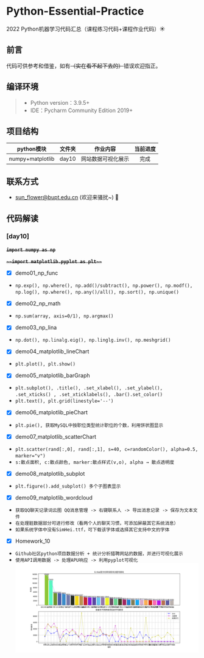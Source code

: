 # Python-Essential-Practice

2022 Python机器学习代码汇总（课程练习代码+课程作业代码）:sunny:

## 前言
代码可供参考和借鉴，如有~~（实在看不起下去的）~~错误欢迎指正。

## 编译环境 
>+ Python version：3.9.5+
>+ IDE：Pycharm Community Edition 2019+

## 项目结构

python模块  | 文件夹  | 作业内容 | 当前进度
 :----: | :-----: | :------:  | :-------: |
 numpy+matplotlib | day10 | 网站数据可视化展示 | 完成 |
 
## 联系方式
 - sun_flower@bupt.edu.cn  (欢迎来骚扰~) :cherry_blossom:

## 代码解读
### [day10]
~~**`import numpy as np`**~~

~~**`~~import matplotlib.pyplot as plt~~`**~~
- [x] demo01_np_func

- `np.exp(), np.where(), np.add()/subtract(), np.power(), np.modf(), np.log(),
 np.where(), np.any()/all(), np.sort(), np.unique()`
 
- [x] demo02_np_math

- `np.sum(array, axis=0/1), np.argmax()`

- [x] demo03_np_lina
- `np.dot(), np.linalg.eig(), np.linglg.inv(), np.meshgrid()`

- [x] demo04_matplotlib_lineChart
-  `plt.plot(), plt.show()`

- [x] demo05_matplotlib_barGraph
- `plt.subplot(), .title(), .set_xlabel(), .set_ylabel(), .set_xticks()
, .set_xticklabels(), .bar().set_color()`
- `plt.text(), plt.grid(linestyle='--')`

- [x] demo06_matplotlib_pieChart
- `plt.pie(), 获取MySQL中按职位类型统计职位的个数，利用饼状图显示`

- [x] demo07_matplotlib_scatterChart
- `plt.scatter(rand[:,0], rand[:,1], s=40, c=randomColor(), alpha=0.5, marker="v")`
- `s:散点面积, c:散点颜色, marker:散点样式(v,o), alpha → 散点透明度`

- [x] demo08_matplotlib_subplot
- `plt.figure().add_subplot() 多个子图表显示`

- [x] demo09_matplotlib_wordcloud
- `获取QQ聊天记录词云图 QQ消息管理 -> 右键联系人 -> 导出消息记录 -> 保存为文本文件`
- `在处理脏数据部分可进行修改（看两个人的聊天习惯，可添加屏蔽其它系统消息）`
- `如果系统字体中没有SimHei.ttf，可下载该字体或选择其它支持中文的字体`

- [x] Homework_10
- `Github社区python项目数据分析 + 统计分析猎聘网站的数据，并进行可视化展示`
- `使用API调用数据 -> 处理APU响应 -> 利用pyplot可视化`
![Homework_10效果图](https://github.com/Vt-SUN-GitHub/Python-Essential-Practice/blob/main/day10/Homework10_result.png)

